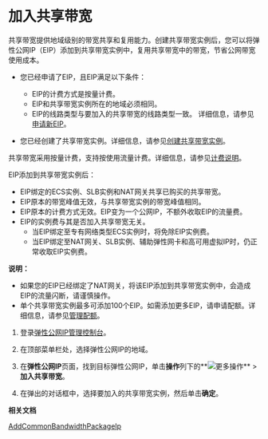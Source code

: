 # 加入共享带宽

共享带宽提供地域级别的带宽共享和复用能力。创建共享带宽实例后，您可以将弹性公网IP（EIP）添加到共享带宽实例中，复用共享带宽中的带宽，节省公网带宽使用成本。

-   您已经申请了EIP，且EIP满足以下条件：

    -   EIP的计费方式是按量计费。
    -   EIP和共享带宽实例所在的地域必须相同。
    -   EIP的线路类型与要加入的共享带宽的线路类型一致。
    详细信息，请参见[申请新EIP](/intl.zh-CN/用户指南/申请EIP/申请新EIP.md)。

-   您已经创建了共享带宽实例。详细信息，请参见[创建共享带宽实例](/intl.zh-CN/用户指南/创建共享带宽实例.md)。

共享带宽采用按量计费，支持按使用流量计费。详细信息，请参见[计费说明](/intl.zh-CN/产品定价/计费说明.md)。

EIP添加到共享带宽实例后：

-   EIP绑定的ECS实例、SLB实例和NAT网关共享已购买的共享带宽。
-   EIP原本的带宽峰值无效，与共享带宽实例的带宽峰值相同。
-   EIP原本的计费方式无效。EIP变为一个公网IP，不额外收取EIP的流量费。
-   EIP的实例费与其是否加入共享带宽无关。
    -   当EIP绑定至专有网络类型ECS实例时，将免除EIP实例费。
    -   当EIP绑定至NAT网关、SLB实例、辅助弹性网卡和高可用虚拟IP时，仍正常收取EIP实例费。

**说明：**

-   如果您的EIP已经绑定了NAT网关，将该EIP添加到共享带宽实例中，会造成EIP的流量闪断，请谨慎操作。
-   单个共享带宽实例最多可添加100个EIP。如需添加更多EIP，请申请配额。详细信息，请参见[管理配额](/intl.zh-CN/用户指南/管理配额.md)。

1.  登录[弹性公网IP管理控制台](https://vpc.console.aliyun.com/eip)。

2.  在顶部菜单栏处，选择弹性公网IP的地域。

3.  在**弹性公网IP**页面，找到目标弹性公网IP，单击**操作**列下的**![更多操作](https://static-aliyun-doc.oss-cn-hangzhou.aliyuncs.com/assets/img/zh-CN/3782129951/p140904.png)** \> **加入共享带宽**。

4.  在弹出的对话框中，选择要加入的共享带宽实例，然后单击**确定**。


**相关文档**  


[AddCommonBandwidthPackageIp](/intl.zh-CN/API参考/共享带宽/AddCommonBandwidthPackageIp.md)


